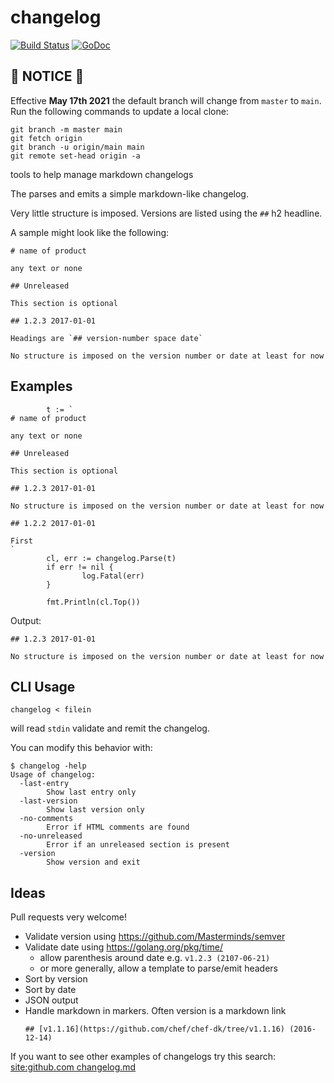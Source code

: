 # changelog

[![Build Status](https://travis-ci.org/signalsciences/changelog.svg?branch=master)](https://travis-ci.org/signalsciences/changelog) [![GoDoc](https://godoc.org/github.com/signalsciences/changelog?status.svg)](https://godoc.org/github.com/signalsciences/changelog)

## :rotating_light: NOTICE :rotating_light:

Effective **May 17th 2021** the default branch will change from `master` to `main`. Run the following commands to update a local clone:
```
git branch -m master main
git fetch origin
git branch -u origin/main main
git remote set-head origin -a
```

tools to help manage markdown changelogs

The parses and emits a simple markdown-like changelog.

Very little structure is imposed.  Versions are listed using the `##` h2 headline.

A sample might look like the following:

```
# name of product

any text or none

## Unreleased

This section is optional

## 1.2.3 2017-01-01

Headings are `## version-number space date`

No structure is imposed on the version number or date at least for now
```

## Examples

```
        t := `
# name of product

any text or none

## Unreleased

This section is optional

## 1.2.3 2017-01-01

No structure is imposed on the version number or date at least for now 

## 1.2.2 2017-01-01

First
`
        cl, err := changelog.Parse(t)
        if err != nil {
                log.Fatal(err)
        }   

        fmt.Println(cl.Top())
```

Output:

```
## 1.2.3 2017-01-01

No structure is imposed on the version number or date at least for now
```

## CLI Usage

```
changelog < filein
```

will read `stdin` validate and remit the changelog.

You can modify this behavior with:

```
$ changelog -help
Usage of changelog:
  -last-entry
    	Show last entry only
  -last-version
    	Show last version only
  -no-comments
    	Error if HTML comments are found
  -no-unreleased
    	Error if an unreleased section is present
  -version
    	Show version and exit
```

## Ideas

Pull requests very welcome!

* Validate version using https://github.com/Masterminds/semver
* Validate date using https://golang.org/pkg/time/
    * allow parenthesis around date e.g. `v1.2.3 (2107-06-21)`
    * or more generally, allow a template to parse/emit headers
* Sort by version
* Sort by date
* JSON output
* Handle markdown in markers.  Often version is a markdown link
    ```
    ## [v1.1.16](https://github.com/chef/chef-dk/tree/v1.1.16) (2016-12-14)
    ```

If you want to see other examples of changelogs try this search:
[site:github.com changelog.md]( https://www.google.com/search?&q=site:github.com+changelog.md&ie=UTF-8&oe=UTF-8#q=site:github.com+changelog.md)

